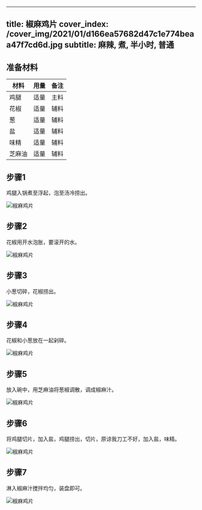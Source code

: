
---
title: 椒麻鸡片
cover_index: /cover_img/2021/01/d166ea57682d47c1e774beaa47f7cd6d.jpg
subtitle: 麻辣, 煮, 半小时, 普通
---

## 准备材料

| 材料     | 用量 | 备注|
| ------- | ----- | --- |
| 鸡腿 | 适量| 主料 |
| 花椒 | 适量| 辅料 |
| 葱 | 适量| 辅料 |
| 盐 | 适量| 辅料 |
| 味精 | 适量| 辅料 |
| 芝麻油 | 适量| 辅料 |

## 步骤1

鸡腿入锅煮至浮起，泡至汤冷捞出。

![椒麻鸡片](https://i8.meishichina.com/attachment/recipe/201010/201010211403122.jpg?x-oss-process=style/p320) 

## 步骤2

花椒用开水泡胀，要滚开的水。

![椒麻鸡片](https://i8.meishichina.com/attachment/recipe/201010/201010211403286.jpg?x-oss-process=style/p320) 

## 步骤3

小葱切碎，花椒捞出。

![椒麻鸡片](https://i8.meishichina.com/attachment/recipe/201010/201010211403430.jpg?x-oss-process=style/p320) 

## 步骤4

花椒和小葱放在一起剁碎。

![椒麻鸡片](https://i8.meishichina.com/attachment/recipe/201010/201010211403591.jpg?x-oss-process=style/p320) 

## 步骤5

放入碗中，用芝麻油将葱椒调散，调成椒麻汁。

![椒麻鸡片](https://i8.meishichina.com/attachment/recipe/201010/201010211404419.jpg?x-oss-process=style/p320) 

## 步骤6

将鸡腿切片，加入盐，鸡腿捞出，切片，原谅我刀工不好，加入盐，味精。

![椒麻鸡片](https://i8.meishichina.com/attachment/recipe/201010/201010211405067.jpg?x-oss-process=style/p320) 

## 步骤7

淋入椒麻汁搅拌均匀，装盘即可。

![椒麻鸡片](https://i8.meishichina.com/attachment/recipe/201010/201010211405322.jpg?x-oss-process=style/p320) 

